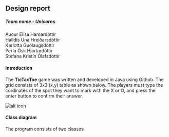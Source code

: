 ## Design report

##### Team name - Unicorns

Auður Elísa Harðardóttir  
Halldís Una Hreiðarsdóttir  
Karlotta Guðlaugsdóttir  
Perla Ósk Hjartardóttir  
Stefana Kristín Ólafsdóttir 

#### Introduction
The **TicTacToe** game was written and developed in Java using Github. The grid consists of 3x3 (x,y) table as shown below. The players must type the cordinates of the spot they want to mark with the X or O, and press the enter button to confirm their answer.  

![alt icon](http://i67.tinypic.com/i4fqlw.jpg)

#### Class diagram

The program consists of two classes 

